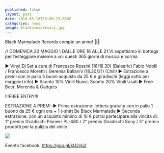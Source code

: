 ```yaml
---
published: false
layout: post
date: 2018-05-10T13:00:23.000Z
categories: news
image: blackanniversary.jpg
---
```

Black Marmalade Records compie un anno! 🎊🎉

// DOMENICA 20 MAGGIO \\
DALLE ORE 16 ALLE 21 
Vi aspettiamo in bottega per festeggiare insieme a voi questi 365 giorni di musica e sorrisi:

► Vinyl Dj Set a cura di Francesco Rossini (16/18.30) (Balearic)
Fabio Nobili / Francesco Moretti / Geremia Ballarini (18.30/21) (Chill) 
► Estrazione a premi con in palio 5 buoni acquisto da 25 € e giradischi (leggi sotto per maggiori info)
► Sconto 10% Vinili Nuovi; Sconto 20% Vinili Usati
► Free Beer, Merenda & Gadgets

!!!FREE ENTRY!!! 

ESTRAZIONE A PREMI:
► Prima estrazione: lotteria gratuita con in palio 1 buono da 25 € ogni ora + 1 t-shirt Be Black Marmalade 
► Seconda estrazione: con un acquisto minimo di 10 € potrai partecipare alla vincita di: 1° premio Giradischi Pioneer PL-480 / 2° premio Giradischi Sony / 3° premio prodotti per la pulizia del vinile

![]({{site.baseurl}}/http://i67.tinypic.com/2le3442.jpg)

Evento facebook: https://goo.gl/kU2yb2